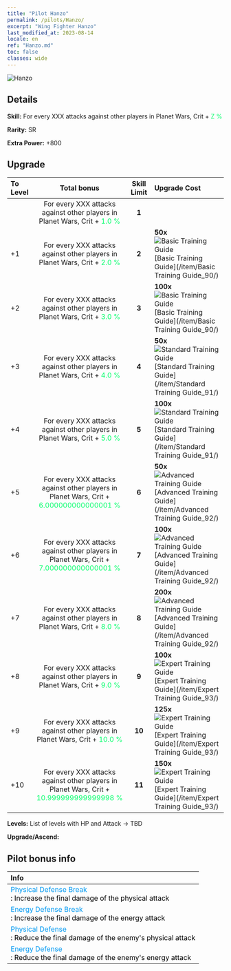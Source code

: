 ```yaml
---
title: "Pilot Hanzo"
permalink: /pilots/Hanzo/
excerpt: "Wing Fighter Hanzo"
last_modified_at: 2023-08-14
locale: en
ref: "Hanzo.md"
toc: false
classes: wide
---
```



 ![Hanzo](/images/pilots/aviator_piece_5003.png)

## Details

 **Skill:** For every XXX attacks against other players in Planet Wars, Crit + <span style="color: #03ff6b">Z %</span><br/><span style="color: #000000;"></span> 

 **Rarity:** SR 

 **Extra Power:** +800 



## Upgrade

  |  To Level |      Total bonus    | Skill Limit |   Upgrade Cost     |
  |:----|:-------------------:|:-------:|:-----------------|
  |   | For every XXX attacks against other players in Planet Wars, Crit + <span style="color: #03ff6b">1.0 %</span><br/><span style="color: #000000;"></span>  | **1**  |  |
  | +1  | For every XXX attacks against other players in Planet Wars, Crit + <span style="color: #03ff6b">2.0 %</span><br/><span style="color: #000000;"></span>  | **2**  | **50x**![Basic Training Guide](/images/item/Basic_Training_Guide_p.png)[Basic Training Guide](/item/Basic Training Guide_90/) |
  | +2  | For every XXX attacks against other players in Planet Wars, Crit + <span style="color: #03ff6b">3.0 %</span><br/><span style="color: #000000;"></span>  | **3**  | **100x**![Basic Training Guide](/images/item/Basic_Training_Guide_p.png)[Basic Training Guide](/item/Basic Training Guide_90/) |
  | +3  | For every XXX attacks against other players in Planet Wars, Crit + <span style="color: #03ff6b">4.0 %</span><br/><span style="color: #000000;"></span>  | **4**  | **50x**![Standard Training Guide](/images/item/Standard_Training_Guide_p.png)[Standard Training Guide](/item/Standard Training Guide_91/) |
  | +4  | For every XXX attacks against other players in Planet Wars, Crit + <span style="color: #03ff6b">5.0 %</span><br/><span style="color: #000000;"></span>  | **5**  | **100x**![Standard Training Guide](/images/item/Standard_Training_Guide_p.png)[Standard Training Guide](/item/Standard Training Guide_91/) |
  | +5  | For every XXX attacks against other players in Planet Wars, Crit + <span style="color: #03ff6b">6.000000000000001 %</span><br/><span style="color: #000000;"></span>  | **6**  | **50x**![Advanced Training Guide](/images/item/Advanced_Training_Guide_p.png)[Advanced Training Guide](/item/Advanced Training Guide_92/) |
  | +6  | For every XXX attacks against other players in Planet Wars, Crit + <span style="color: #03ff6b">7.000000000000001 %</span><br/><span style="color: #000000;"></span>  | **7**  | **100x**![Advanced Training Guide](/images/item/Advanced_Training_Guide_p.png)[Advanced Training Guide](/item/Advanced Training Guide_92/) |
  | +7  | For every XXX attacks against other players in Planet Wars, Crit + <span style="color: #03ff6b">8.0 %</span><br/><span style="color: #000000;"></span>  | **8**  | **200x**![Advanced Training Guide](/images/item/Advanced_Training_Guide_p.png)[Advanced Training Guide](/item/Advanced Training Guide_92/) |
  | +8  | For every XXX attacks against other players in Planet Wars, Crit + <span style="color: #03ff6b">9.0 %</span><br/><span style="color: #000000;"></span>  | **9**  | **100x**![Expert Training Guide](/images/item/Expert_Training_Guide_p.png)[Expert Training Guide](/item/Expert Training Guide_93/) |
  | +9  | For every XXX attacks against other players in Planet Wars, Crit + <span style="color: #03ff6b">10.0 %</span><br/><span style="color: #000000;"></span>  | **10**  | **125x**![Expert Training Guide](/images/item/Expert_Training_Guide_p.png)[Expert Training Guide](/item/Expert Training Guide_93/) |
  | +10  | For every XXX attacks against other players in Planet Wars, Crit + <span style="color: #03ff6b">10.999999999999998 %</span><br/><span style="color: #000000;"></span>  | **11**  | **150x**![Expert Training Guide](/images/item/Expert_Training_Guide_p.png)[Expert Training Guide](/item/Expert Training Guide_93/) |



 **Levels:**  List of levels with HP and Attack -> TBD

 **Upgrade/Ascend:**  



## Pilot bonus info

  |  Info |
  |:------|
  | <span style="color: #0099f2">Physical Defense Break</span><br/><span style="color: #000000;">: Increase the final damage of the physical attack</span> |
  | <span style="color: #0099f2">Energy Defense Break</span><br/><span style="color: #000000;">: Increase the final damage of the energy attack</span> |
  | <span style="color: #0099f2">Physical Defense</span><br/><span style="color: #000000;">: Reduce the final damage of the enemy's physical attack</span> |
  | <span style="color: #0099f2">Energy Defense</span><br/><span style="color: #000000;">: Reduce the final damage of the enemy's energy attack</span> |

